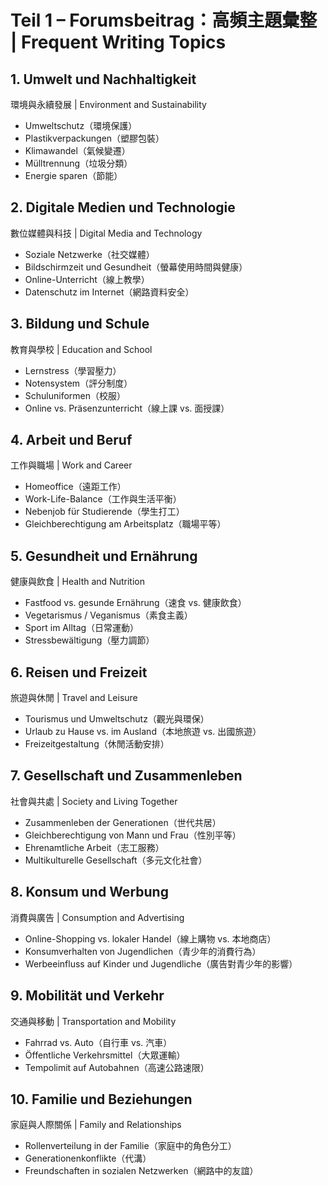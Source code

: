 # Teil 1 – Forumsbeitrag：高頻主題彙整 | Frequent Writing Topics

## 1. Umwelt und Nachhaltigkeit  
環境與永續發展 | Environment and Sustainability  
- Umweltschutz（環境保護）
- Plastikverpackungen（塑膠包裝）
- Klimawandel（氣候變遷）
- Mülltrennung（垃圾分類）
- Energie sparen（節能）

## 2. Digitale Medien und Technologie  
數位媒體與科技 | Digital Media and Technology  
- Soziale Netzwerke（社交媒體）
- Bildschirmzeit und Gesundheit（螢幕使用時間與健康）
- Online-Unterricht（線上教學）
- Datenschutz im Internet（網路資料安全）

## 3. Bildung und Schule  
教育與學校 | Education and School  
- Lernstress（學習壓力）
- Notensystem（評分制度）
- Schuluniformen（校服）
- Online vs. Präsenzunterricht（線上課 vs. 面授課）

## 4. Arbeit und Beruf  
工作與職場 | Work and Career  
- Homeoffice（遠距工作）
- Work-Life-Balance（工作與生活平衡）
- Nebenjob für Studierende（學生打工）
- Gleichberechtigung am Arbeitsplatz（職場平等）

## 5. Gesundheit und Ernährung  
健康與飲食 | Health and Nutrition  
- Fastfood vs. gesunde Ernährung（速食 vs. 健康飲食）
- Vegetarismus / Veganismus（素食主義）
- Sport im Alltag（日常運動）
- Stressbewältigung（壓力調節）

## 6. Reisen und Freizeit  
旅遊與休閒 | Travel and Leisure  
- Tourismus und Umweltschutz（觀光與環保）
- Urlaub zu Hause vs. im Ausland（本地旅遊 vs. 出國旅遊）
- Freizeitgestaltung（休閒活動安排）

## 7. Gesellschaft und Zusammenleben  
社會與共處 | Society and Living Together  
- Zusammenleben der Generationen（世代共居）
- Gleichberechtigung von Mann und Frau（性別平等）
- Ehrenamtliche Arbeit（志工服務）
- Multikulturelle Gesellschaft（多元文化社會）

## 8. Konsum und Werbung  
消費與廣告 | Consumption and Advertising  
- Online-Shopping vs. lokaler Handel（線上購物 vs. 本地商店）
- Konsumverhalten von Jugendlichen（青少年的消費行為）
- Werbeeinfluss auf Kinder und Jugendliche（廣告對青少年的影響）

## 9. Mobilität und Verkehr  
交通與移動 | Transportation and Mobility  
- Fahrrad vs. Auto（自行車 vs. 汽車）
- Öffentliche Verkehrsmittel（大眾運輸）
- Tempolimit auf Autobahnen（高速公路速限）

## 10. Familie und Beziehungen  
家庭與人際關係 | Family and Relationships  
- Rollenverteilung in der Familie（家庭中的角色分工）
- Generationenkonflikte（代溝）
- Freundschaften in sozialen Netzwerken（網路中的友誼）
